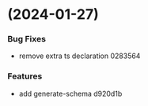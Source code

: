 #  (2024-01-27)


### Bug Fixes

* remove extra ts declaration 0283564


### Features

* add generate-schema d920d1b



